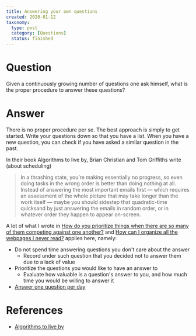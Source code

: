 ```yaml
---
title: Answering your own questions
created: 2020-01-12
taxonomy:
  type: post
  category: [Questions]
  status: finished
---
```


# Question
Given a continuously growing number of questions one ask himself, what is the proper procedure to answer these questions?

# Answer
There is no proper procedure per se. The best approach is simply to get started. Write your questions down so that you have a list. When you have a new question, you can check if you have asked a similar question in the past.

In their book Algorithms to live by, Brian Christian and Tom Griffiths write (about scheduling)

> In a thrashing state, you’re making essentially no progress, so even doing tasks in the wrong order is better than doing nothing at all. Instead of answering the most important emails first — which requires an assessment of the whole picture that may take longer than the work itself — maybe you should sidestep that quadratic-time quicksand by just answering the emails in random order, or in whatever order they happen to appear on-screen.

A lot of what I wrote in [How do you prioritize things when there are so many of them competing against one another?](../04) and [How can I organize all the webpages I never read?](../07) applies here, namely:

* Do not spend time answering questions you don't care about the answer
	* Record under such question that you decided not to answer them due to a lack of value
* Prioritize the questions you would like to have an answer to
	* Evaluate how valuable is a question's answer to you, and how much time you would be willing to answer it
* [Answer one question per day](..)

# References
* [Algorithms to live by](https://www.goodreads.com/book/show/25666050-algorithms-to-live-by)
